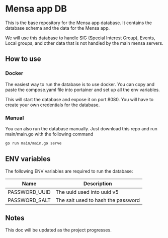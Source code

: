 # Mensa app DB

This is the base repository for the Mensa app database. It contains the database schema and the data for the Mensa app.

We will use this database to handle SIG (Special Interest Group), Events, Local groups, and other data that is not handled by the main mensa servers.

## How to use
### Docker
The easiest way to run the database is to use docker.
You can copy and paste the compose.yaml file into portainer and set up all the env variables.

This will start the database and expose it on port 8080. You will have to create your own credentials for the database.

### Manual
You can also run the database manually. Just download this repo and run main/main.go with the following command
```bash
go run main/main.go serve
```

## ENV variables
The following ENV variables are required to run the database:

| Name | Description                |
|------|----------------------------|
|PASSWORD_UUID| The uuid used into uuid v5 |
|PASSWORD_SALT| The salt used to hash the password |



## Notes
This doc will be updated as the project progresses. 
